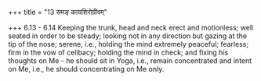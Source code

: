 +++
title = "13 समङ् कायशिरोग्रीवम्"

+++
6.13 - 6.14 Keeping the trunk, head and neck erect and motionless; well seated in order to be steady; looking not in any direction but gazing at the tip of the nose; serene, i.e., holding the mind extremely peaceful;
fearless; firm in the vow of celibacy; holding the mind in check; and fixing his thoughts on Me - he should sit in Yoga, i.e., remain concentrated and intent on Me, i.e., he should concentrating on Me only.
